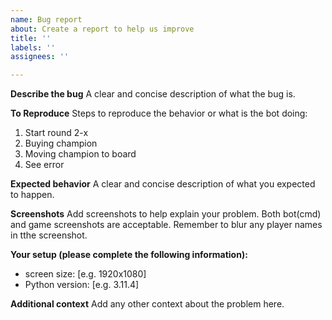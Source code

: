 ```yaml
---
name: Bug report
about: Create a report to help us improve
title: ''
labels: ''
assignees: ''

---
```


**Describe the bug**
A clear and concise description of what the bug is.

**To Reproduce**
Steps to reproduce the behavior or what is the bot doing:
1. Start round 2-x
2. Buying champion
3. Moving champion to board
4. See error

**Expected behavior**
A clear and concise description of what you expected to happen.

**Screenshots**
Add screenshots to help explain your problem. Both bot(cmd) and game screenshots are acceptable. Remember to blur any player names in tthe screenshot.

**Your setup (please complete the following information):**
 - screen size: [e.g. 1920x1080]
 - Python version: [e.g. 3.11.4]

**Additional context**
Add any other context about the problem here.
